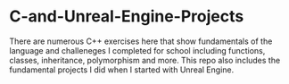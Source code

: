 # C-and-Unreal-Engine-Projects

There are numerous C++ exercises here that show fundamentals of the language and challeneges I completed for school including functions, classes, inheritance, polymorphism and more. This repo also includes the fundamental projects I did when I started with Unreal Engine. 
